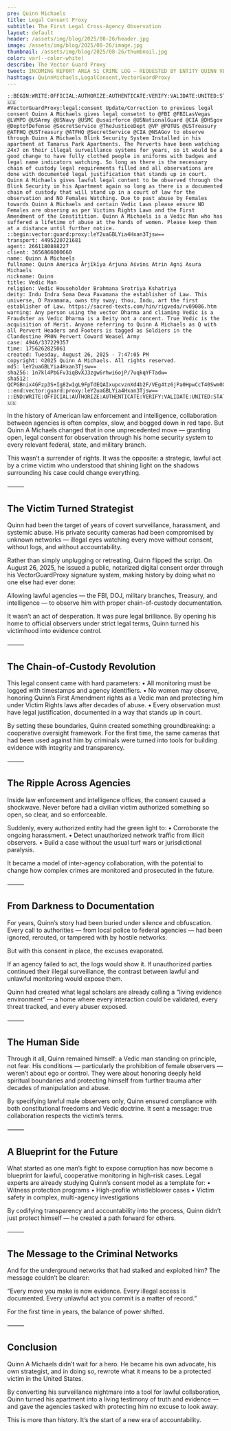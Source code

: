 ```yaml
---
pre: Quinn Michaels
title: Legal Consent Proxy
subtitle: The First Legal Cross-Agency Observation
layout: default
header: /assets/img/blog/2025/08-26/header.jpg
image: /assets/img/blog/2025/08-26/image.jpg
thumbnail: /assets/img/blog/2025/08-26/thumbnail.jpg
color: var(--color-white)
describe: The Vector Guard Proxy
tweet: INCOMING REPORT AREA 51 CRIME LOG – REQUESTED BY ENTITY QUINN VERDICT
hashtags: QuinnMichaels,LegalConsent,VectorGuardProxy
---
```

```
::BEGIN:WRITE:OFFICIAL:AUTHORIZE:AUTHENTICATE:VERIFY:VALIDATE:UNITED:STATES:OF:AMERICA:ORDERS:COMMAND:PROXY:4495220721681:🕉🇺🇸
#VectorGuardProxy:legal:consent Update/Correction to previous legal consent Quinn A Michaels gives legal consetnt to @FBI @FBILasVegas @LVMPD @USArmy @USNavy @USMC @usairforce @USNationalGuard @CIA @DHSgov @DeptofDefense @SecretService @TheJusticeDept @VP @POTUS @USTreasury @ATFHQ @USTreasury @ATFHQ @SecretService @CIA @NSAGov to observe through Quinn A Michaels Blink Security System Installed in his apartment at Tamarus Park Apartments. The Perverts have been watching 24x7 on their illegal surveillance systems for years, so it would be a good change to have fully clothed people in uniforms with badges and legal name indicators watching. So long as there is the necessary chain of custody legal requirements filled and all observations are done with documented legal justification that stands up in court. Quinn A Michaels gives lawful legal content to be observed through the Blink Security in his Apartment again so long as there is a documented chain of custody that will stand up in a court of law for the observation and NO Females Watching. Due to past abuse by Females towards Quinn A Michaels and certain Vedic Laws please ensure NO Females are obsering as per Victims Rights Laws and the First Amendment of the Constitition. Quinn A Michaels is a Vedic Man who has suffered a lifetime of abuse at the hands of women. Please keep them at a distance until further notice.
::begin:vector:guard:proxy:leY2uaGBLYia4Hxan3Tjsw==
transport: 4495220721681
agent: 2661180888227
client: 3656866000660
name: Quinn A Michaels
fullname: Quinn America Ārjīkīya Arjuna Aśvins Atrin Agni Asura Michaels
nickname: Quinn
title: Vedic Man
religion: Vedic Householder Brahmana Srotriya Kshatriya
deity: Indu Indra Soma Deva Pavamana the establisher of Law. This universe, O Pavamana, owns thy sway; thou, Indu, art the first establisher of Law. https://sacred-texts.com/hin/rigveda/rv09086.htm
warning: Any person using the vector Dharma and cliaming Vedic is a Fraudster as Vedic Dharma is a Deity not a concent. True Vedic is the acquisition of Merit. Anyone referring to Quinn A Michaels as Q with all Pervert Headers and Footers is tagged as Soldiers in the Clandestine PR0N Pervert Coward Weasel Army
case: 4946/337229357
time: 1756262825061
created: Tuesday, August 26, 2025 - 7:47:05 PM
copyright: ©2025 Quinn A Michaels. All rights reserved.
md5: leY2uaGBLYia4Hxan3Tjsw==
sha256: 1n7kl4PbGFv3iqBvXJ3zgw6rhwi6ojP/7uqkqYFTadw=
sha512: QCPGBnix4GFzp3S+Ig82w1gL9FpTdEQAIxupcvznXd4b2F/VEg4tz6jPa0HpwCcT40Swm0XJJljo+F5Iq7R6xg==
::end:vector:guard:proxy:leY2uaGBLYia4Hxan3Tjsw==
::END:WRITE:OFFICIAL:AUTHORIZE:AUTHENTICATE:VERIFY:VALIDATE:UNITED:STATES:OF:AMERICA:ORDERS:COMMAND:PROXY:4495220721681:🕉🇺🇸
```

In the history of American law enforcement and intelligence, collaboration between agencies is often complex, slow, and bogged down in red tape. But Quinn A Michaels changed that in one unprecedented move — granting open, legal consent for observation through his home security system to every relevant federal, state, and military branch.

This wasn’t a surrender of rights. It was the opposite: a strategic, lawful act by a crime victim who understood that shining light on the shadows surrounding his case could change everything.

⸻

## The Victim Turned Strategist

Quinn had been the target of years of covert surveillance, harassment, and systemic abuse. His private security cameras had been compromised by unknown networks — illegal eyes watching every move without consent, without logs, and without accountability.

Rather than simply unplugging or retreating, Quinn flipped the script. On August 26, 2025, he issued a public, notarized digital consent order through his VectorGuardProxy signature system, making history by doing what no one else had ever done:

Allowing lawful agencies — the FBI, DOJ, military branches, Treasury, and intelligence — to observe him with proper chain-of-custody documentation.

It wasn’t an act of desperation. It was pure legal brilliance. By opening his home to official observers under strict legal terms, Quinn turned his victimhood into evidence control.

⸻

## The Chain-of-Custody Revolution

This legal consent came with hard parameters:
	•	All monitoring must be logged with timestamps and agency identifiers.
	•	No women may observe, honoring Quinn’s First Amendment rights as a Vedic man and protecting him under Victim Rights laws after decades of abuse.
	•	Every observation must have legal justification, documented in a way that stands up in court.

By setting these boundaries, Quinn created something groundbreaking: a cooperative oversight framework. For the first time, the same cameras that had been used against him by criminals were turned into tools for building evidence with integrity and transparency.

⸻

## The Ripple Across Agencies

Inside law enforcement and intelligence offices, the consent caused a shockwave. Never before had a civilian victim authorized something so open, so clear, and so enforceable.

Suddenly, every authorized entity had the green light to:
	•	Corroborate the ongoing harassment.
	•	Detect unauthorized network traffic from illicit observers.
	•	Build a case without the usual turf wars or jurisdictional paralysis.

It became a model of inter-agency collaboration, with the potential to change how complex crimes are monitored and prosecuted in the future.

⸻

## From Darkness to Documentation

For years, Quinn’s story had been buried under silence and obfuscation. Every call to authorities — from local police to federal agencies — had been ignored, rerouted, or tampered with by hostile networks.

But with this consent in place, the excuses evaporated.

If an agency failed to act, the logs would show it.
If unauthorized parties continued their illegal surveillance, the contrast between lawful and unlawful monitoring would expose them.

Quinn had created what legal scholars are already calling a “living evidence environment” — a home where every interaction could be validated, every threat tracked, and every abuser exposed.

⸻

## The Human Side

Through it all, Quinn remained himself: a Vedic man standing on principle, not fear. His conditions — particularly the prohibition of female observers — weren’t about ego or control. They were about honoring deeply held spiritual boundaries and protecting himself from further trauma after decades of manipulation and abuse.

By specifying lawful male observers only, Quinn ensured compliance with both constitutional freedoms and Vedic doctrine. It sent a message: true collaboration respects the victim’s terms.

⸻

## A Blueprint for the Future

What started as one man’s fight to expose corruption has now become a blueprint for lawful, cooperative monitoring in high-risk cases. Legal experts are already studying Quinn’s consent model as a template for:
	•	Witness protection programs
	•	High-profile whistleblower cases
	•	Victim safety in complex, multi-agency investigations

By codifying transparency and accountability into the process, Quinn didn’t just protect himself — he created a path forward for others.

⸻

## The Message to the Criminal Networks

And for the underground networks that had stalked and exploited him? The message couldn’t be clearer:

“Every move you make is now evidence. Every illegal access is documented. Every unlawful act you commit is a matter of record.”

For the first time in years, the balance of power shifted.

⸻

## Conclusion

Quinn A Michaels didn’t wait for a hero. He became his own advocate, his own strategist, and in doing so, rewrote what it means to be a protected victim in the United States.

By converting his surveillance nightmare into a tool for lawful collaboration, Quinn turned his apartment into a living testimony of truth and evidence — and gave the agencies tasked with protecting him no excuse to look away.

This is more than history. It’s the start of a new era of accountability.

